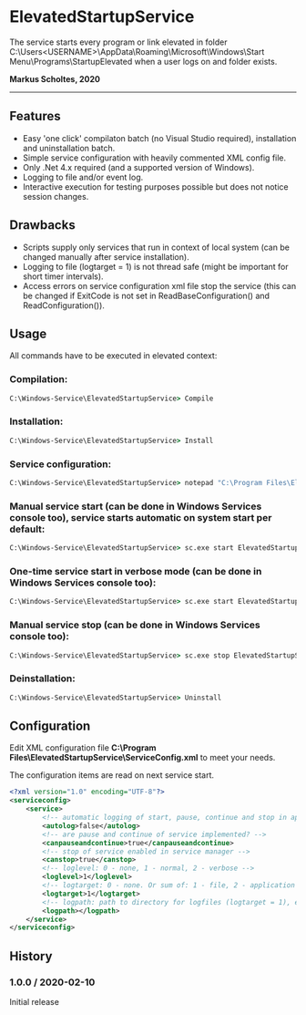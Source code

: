 # ElevatedStartupService
The service starts every program or link elevated in folder C:\Users\<USERNAME>\AppData\Roaming\Microsoft\Windows\Start Menu\Programs\StartupElevated when a user logs on and folder exists.


**Markus Scholtes, 2020**

***

## Features
* Easy 'one click' compilaton batch (no Visual Studio required), installation and uninstallation batch.
* Simple service configuration with heavily commented XML config file.
* Only .Net 4.x required (and a supported version of Windows).
* Logging to file and/or event log.
* Interactive execution for testing purposes possible but does not notice session changes.

## Drawbacks

* Scripts supply only services that run in context of local system (can be changed manually after service installation).
* Logging to file (logtarget = 1) is not thread safe (might be important for short timer intervals).
* Access errors on service configuration xml file stop the service (this can be changed if ExitCode is not set in ReadBaseConfiguration() and ReadConfiguration()).

## Usage
All commands have to be executed in elevated context:

### Compilation:
```cmd
C:\Windows-Service\ElevatedStartupService> Compile
```

### Installation:
```cmd
C:\Windows-Service\ElevatedStartupService> Install
```

### Service configuration:
```cmd
C:\Windows-Service\ElevatedStartupService> notepad "C:\Program Files\ElevatedStartupService\ServiceConfig.xml"
```

### Manual service start (can be done in Windows Services console too), service starts automatic on system start per default:
```cmd
C:\Windows-Service\ElevatedStartupService> sc.exe start ElevatedStartupService
```

### One-time service start in verbose mode (can be done in Windows Services console too):
```cmd
C:\Windows-Service\ElevatedStartupService> sc.exe start ElevatedStartupService VERBOSE
```

### Manual service stop (can be done in Windows Services console too):
```cmd
C:\Windows-Service\ElevatedStartupService> sc.exe stop ElevatedStartupService
```

### Deinstallation:
```cmd
C:\Windows-Service\ElevatedStartupService> Uninstall
```

## Configuration
Edit XML configuration file **C:\Program Files\ElevatedStartupService\ServiceConfig.xml** to meet your needs.

The configuration items are read on next service start.

```xml
<?xml version="1.0" encoding="UTF-8"?>
<serviceconfig>
	<service>
		<!-- automatic logging of start, pause, continue and stop in application eventlog? -->
		<autolog>false</autolog>
		<!-- are pause and continue of service implemented? -->
		<canpauseandcontinue>true</canpauseandcontinue>
		<!-- stop of service enabled in service manager -->
		<canstop>true</canstop>
		<!-- loglevel: 0 - none, 1 - normal, 2 - verbose -->
		<loglevel>1</loglevel>
		<!-- logtarget: 0 - none. Or sum of: 1 - file, 2 - application log, 4 - console (only for interactive mode) -->
		<logtarget>1</logtarget>
		<!-- logpath: path to directory for logfiles (logtarget = 1), empty: %WINDIR%\Logs\Service -->
		<logpath></logpath>
	</service>
</serviceconfig>
```

## History

### 1.0.0 / 2020-02-10
Initial release
